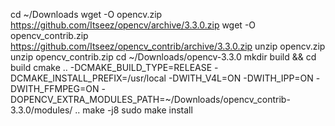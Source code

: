 cd ~/Downloads
wget -O opencv.zip https://github.com/Itseez/opencv/archive/3.3.0.zip
wget -O opencv_contrib.zip https://github.com/Itseez/opencv_contrib/archive/3.3.0.zip
unzip opencv.zip
unzip opencv_contrib.zip
cd ~/Downloads/opencv-3.3.0
mkdir build && cd build
cmake .. -DCMAKE_BUILD_TYPE=RELEASE -DCMAKE_INSTALL_PREFIX=/usr/local -DWITH_V4L=ON -DWITH_IPP=ON -DWITH_FFMPEG=ON -DOPENCV_EXTRA_MODULES_PATH=~/Downloads/opencv_contrib-3.3.0/modules/ ..
make -j8
sudo make install


